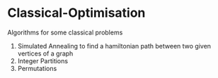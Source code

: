 # Classical-Optimisation
Algorithms for some classical problems

1. Simulated Annealing to find a hamiltonian path between two given vertices of a graph
2. Integer Partitions
3. Permutations
